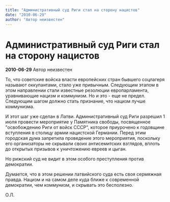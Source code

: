 ```yaml
---
title: "Административный суд Риги стал на сторону нацистов"
date: "2010-06-29"
author: "Автор неизвестен"
---
```


# Административный суд Риги стал на сторону нацистов

**2010-06-29** Автор неизвестен

То, что советские войска власти европейских стран бывшего соцлагеря называют оккупантами, стало уже привычным. Следующим этапом в этом направлении стали известные резолюции европарламента, уравнивающие нацизм и коммунизм. Но и это - еще не предел. Следующим шагом должно стать признание, что нацизм лучше коммунизма.

И этот шаг уже сделан в Латви. Административный суд Риги разрешил 1 июля провести мероприятие у Памятника свободы, посвященное "освобождению Риги от войск СССР", которое приурочено к годовщине вступления в столицу армии нацистской Германии. Перед этим городская дума запретила проведение этого мероприятия, поскольку его организаторы не скрывали своих антисемитских взглядов, вплоть до открытых призывов к уничтожению евреев и цыган.

Но рижский суд не видит в этом особого преступления против демократии.

Думается, что в этом решении латвийского суда есть своя сермяжная правда. Нацизм и на самом деле куда ближе к современной демократии, чем коммунизм, и скрывать это бесполезно.

О.Л.
